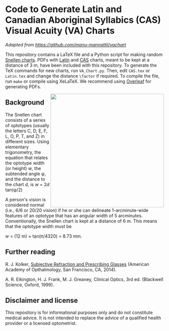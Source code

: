 # Code to Generate Latin and Canadian Aboriginal Syllabics (CAS) Visual Acuity (VA) Charts
*Adapted from https://github.com/manu-mannattil/vachart*

This repository contains a LaTeX file and a Python script for making random [Snellen charts][snellen].  PDFs with [Latin](https://github.com/shaanbhambra/CAS_Snellen_VA_Chart/raw/main/Examples%20for%20Use%20at%203%20m/Latin.pdf) and [CAS](https://github.com/shaanbhambra/CAS_Snellen_VA_Chart/raw/main/Examples%20for%20Use%20at%203%20m/CAS.pdf) charts, meant to be kept at a distance of 3 m, have been included with this repository.  To generate the TeX commands for new charts, run `VA_Chart.py`.  Then, edit `CAS.tex` or `Latin.tex` and change the distance `\factor` if required.  To compile the file, run `make` or compile using XeLaTeX. We recommend using [Overleaf](https://overleaf.com) for generating PDFs.

<img align="right" width=360px src="https://github.com/shaanbhambra/CAS_Snellen_VA_Chart/raw/main/Figure.png"/>

## Background

The Snellen chart consists of a series of optotypes (usually the letters C, D, E, F, L, O, P, T, and Z) in different sizes. Using elementary trigonometry, the equation that relates the optotype width (or height) <i>w</i>, the subtended angle φ, and the distance to the chart <i>d</i>, is 
<i>w</i> = 2<i>d</i> tan(φ/2)

A person's vision is considered normal (i.e., 6/6 or 20/20 vision) if he or she can delineate 1-arcminute-wide features of an optotype that has an angular width of 5 arcminutes.  Conventionally, the Snellen chart is kept at a distance of 6 m.  This means that the optotype width must be

<i>w</i> = (12 m) × tan(π/4320) = 8.73 mm.

## Further reading

R. J. Kolker, [Subjective Refraction and Prescribing Glasses][sub] (American Academy of Opthalmology, San Francisco, CA, 2014).

A. R. Elkington, H. J. Frank, M. J. Greaney, Clinical Optics, 3rd ed. (Blackwell Science, Oxford, 1999).

## Disclaimer and license

This repository is for informational purposes only and do not constitute medical advice. It is not intended to replace the advice of a qualified health provider or a licensed optometrist.

[snellen]: https://en.wikipedia.org/wiki/Snellen_chart
[sil]: http://scripts.sil.org/OFL
[sub]: http://web.archive.org/web/20220309081507/https://www.aao.org/Assets/563fc40b-1466-477e-bc12-4e62f8b2d324/635476894936870000/subjective-refraction-prescribing-glasses-pdf
